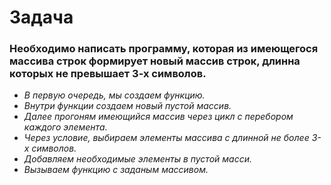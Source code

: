 # Задача
### Необходимо написать программу, которая из имеющегося массива строк формирует новый массив строк, длинна которых не превышает 3-х символов.

* _В первую очередь, мы создаем функцию._
* _Внутри функции создаем новый пустой массив._
* _Далее прогоням имеющийся массив через цикл с перебором каждого элемента._
* _Через условие, выбираем элементы массива с длинной не более 3-х символов._
* _Добавляем необходимые элементы в пустой масси._
* _Вызываем функцию с заданым массивом._ 